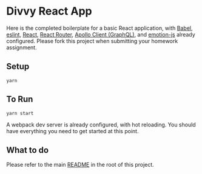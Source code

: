 # Divvy React App

Here is the completed boilerplate for a basic React application, with [Babel](https://babeljs.io/), [eslint](https://eslint.org/), [React](https://reactjs.org/), [React Router](https://github.com/ReactTraining/react-router), [Apollo Client (GraphQL)](https://www.apollographql.com/), and [emotion-js](https://github.com/emotion-js/emotion) already configured.  Please fork this project when submitting your homework assignment.


## Setup

    yarn


## To Run

    yarn start


A webpack dev server is already configured, with hot reloading.  You should have everything you need to get started at this point.


## What to do

Please refer to the main [README](../README.md) in the root of this project.